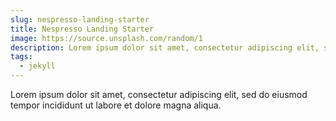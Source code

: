 ```yaml
---
slug: nespresso-landing-starter
title: Nespresso Landing Starter
image: https://source.unsplash.com/random/1
description: Lorem ipsum dolor sit amet, consectetur adipiscing elit, sed do eiusmod tempor incididunt ut labore et dolore magna aliqua.
tags:
  - jekyll
---
```


Lorem ipsum dolor sit amet, consectetur adipiscing elit, sed do eiusmod tempor incididunt ut labore et dolore magna aliqua.
